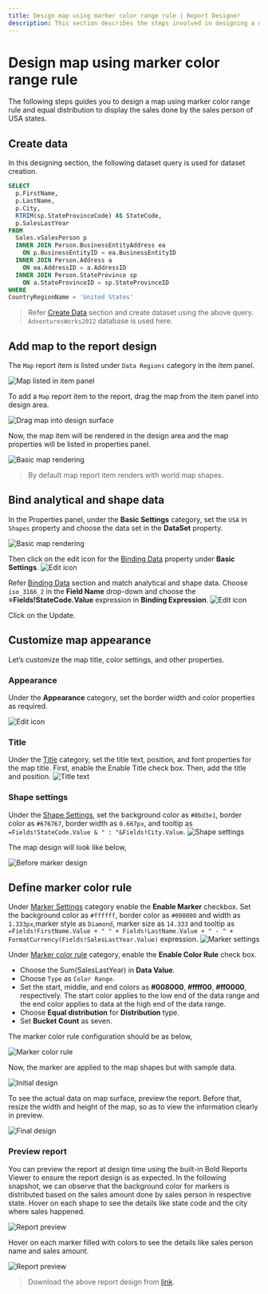 ```yaml
---
title: Design map using marker color range rule | Report Designer
description: This section describes the steps involved in designing a map using marker color range rule with equal distribution type.
---
```


# Design map using marker color range rule

The following steps guides you to design a map using marker color range rule and equal distribution to display the sales done by the sales person of USA states.

## Create data

In this designing section, the following dataset query is used for dataset creation.

```sql
SELECT
  p.FirstName,
  p.LastName,
  p.City,
  RTRIM(sp.StateProvinceCode) AS StateCode,
  p.SalesLastYear
FROM
  Sales.vSalesPerson p
  INNER JOIN Person.BusinessEntityAddress ea
    ON p.BusinessEntityID = ea.BusinessEntityID
  INNER JOIN Person.Address a
    ON ea.AddressID = a.AddressID
  INNER JOIN Person.StateProvince sp
    ON a.StateProvinceID = sp.StateProvinceID
WHERE
CountryRegionName = 'United States'
```

> Refer [Create Data](./../../../../manage-data/dataset/create-an-embedded-dataset/#create-an-embedded-dataset) section and create dataset using the above query. `AdventuresWorks2012` database is used here.

## Add map to the report design

The `Map` report item is listed under `Data Regions` category in the item panel.

![Map listed in item panel](/static/assets/on-premise/images/report-designer/report-items/map/marker-color-range-use-case/map-listed-in-item-panel.png '#width=185px')

To add a `Map` report item to the report, drag the map from the item panel into design area.

![Drag map into design surface](/static/assets/on-premise/images/report-designer/report-items/map/marker-color-range-use-case/drag-map-item.png '#width=300px')

Now, the map item will be rendered in the design area and the map properties will be listed in properties panel.

![Basic map rendering](/static/assets/on-premise/images/report-designer/report-items/map/marker-color-range-use-case/initial-map-rendering.png)

> By default map report item renders with world map shapes.

## Bind analytical and shape data

In the Properties panel, under the **Basic Settings** category, set the `USA` in `Shapes` property and choose the data set in the **DataSet** property.

![Basic map rendering](/static/assets/on-premise/images/report-designer/report-items/map/marker-color-range-use-case/assign-data.png '#width=385px')

Then click on the edit icon for the [Binding Data](./../../../../report-items/map/binding-data/) property under **Basic Settings**.
![Edit icon](/static/assets/on-premise/images/report-designer/report-items/map/marker-color-range-use-case/binding-data-edit-icon.png '#width=385px')

Refer [Binding Data](./../../../../report-items/map/binding-data/) section and match analytical and shape data. Choose `iso_3166_2` in the **Field Name** drop-down and choose the **=Fields!StateCode.Value** expression in **Binding Expression**.
![Edit icon](/static/assets/on-premise/images/report-designer/report-items/map/marker-color-range-use-case/match-field.png '#width=385px')

Click on the Update.

## Customize map appearance

Let’s customize the map title, color settings, and other properties.

### Appearance

Under the **Appearance** category, set the border width and color properties as required.

![Edit icon](/static/assets/on-premise/images/report-designer/report-items/map/marker-color-range-use-case/border.png '#width=385px')

### Title

Under the [Title](./../../../../report-items/map/properties/#title) category, set the title text, position, and font properties for the map title. First, enable the Enable Title check box. Then, add the title and position.
![Title text](/static/assets/on-premise/images/report-designer/report-items/map/marker-color-range-use-case/title.png '#width=385px')

### Shape settings

Under the [Shape Settings](./../../../../report-items/map/shape-settings/), set the background color as `#8bd3e1`, border color as `#676767`, border width as `0.667px`, and tooltip as `=Fields!StateCode.Value & " : "&Fields!City.Value`.
![Shape settings](/static/assets/on-premise/images/report-designer/report-items/map/marker-color-range-use-case/shape-settings.png '#width=385px')

The map design will look like below,

![Before marker design](/static/assets/on-premise/images/report-designer/report-items/map/marker-color-range-use-case/before-marker-design.png '#width=385px')

## Define marker color rule

Under [Marker Settings](./../../../../report-items/map/marker-settings/) category enable the **Enable Marker** checkbox. Set the background color as `#ffffff`, border color as `#000000` and width as `1.333px`,marker style as `Diamond`, marker size as `14.333` and tooltip as `=Fields!FirstName.Value + " " + Fields!LastName.Value + " - " + FormatCurrency(Fields!SalesLastYear.Value)` expression.
![Marker settings](/static/assets/on-premise/images/report-designer/report-items/map/marker-color-range-use-case/marker-settings.png '#width=385px')

Under [Marker color rule](./../../../../report-items/map/marker-color-rule/) category, enable the **Enable Color Rule** check box.
* Choose the Sum(SalesLastYear) in **Data Value**.
* Choose `Type` as `Color Range`.
* Set the start, middle, and end colors as **#008000**, **#ffff00**, **#ff0000**, respectively. The start color applies to the low end of the data range and the end color applies to data at the high end of the data range.
* Choose **Equal distribution** for **Distribution** type.
* Set **Bucket Count** as seven.

The marker color rule configuration should be as below,

![Marker color rule](/static/assets/on-premise/images/report-designer/report-items/map/marker-color-range-use-case/marker-color-rule.png '#width=385px')

Now, the marker are applied to the map shapes but with sample data.

![Initial design](/static/assets/on-premise/images/report-designer/report-items/map/marker-color-range-use-case/initial-design.png)

To see the actual data on map surface, preview the report. Before that, resize the width and height of the map, so as to view the information clearly in preview.

![Final design](/static/assets/on-premise/images/report-designer/report-items/map/marker-color-range-use-case/final-design.png)

### Preview report

You can preview the report at design time using the built-in Bold Reports Viewer to ensure the report design is as expected. In the following snapshot, we can observe that the background color for markers is distributed based on the sales amount done by sales person in respective state. Hover on each shape to see the details like state code and the city where sales happened.

![Report preview](/static/assets/on-premise/images/report-designer/report-items/map/marker-color-range-use-case/preview-shape-tooltip.png '#width=425px')

Hover on each marker filled with colors to see the details like sales person name and sales amount.

![Report preview](/static/assets/on-premise/images/report-designer/report-items/map/marker-color-range-use-case/preview.png)

> Download the above report design from [link](https://github.com/boldreports/resources/tree/master/docs/report-designer/map/design-map-using-marker-color-range-rule.rdl).